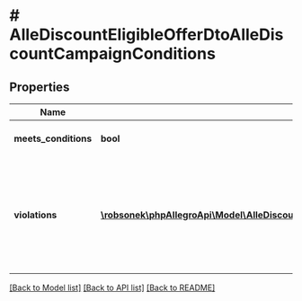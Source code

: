 # # AlleDiscountEligibleOfferDtoAlleDiscountCampaignConditions

## Properties

Name | Type | Description | Notes
------------ | ------------- | ------------- | -------------
**meets_conditions** | **bool** | If true, offer matches campaign requirements and &#x60;violations&#x60; array will be empty. | [optional]
**violations** | [**\robsonek\phpAllegroApi\Model\AlleDiscountEligibleOfferDtoAlleDiscountCampaignConditionsViolationsInner[]**](AlleDiscountEligibleOfferDtoAlleDiscountCampaignConditionsViolationsInner.md) | Example violations:   - NOT_ENOUGH_STOCK - offer doesn’t meet the stock requirement.   - VAT_INVOICE_REQUIRED - offer doesn’t have vat invoice enabled.   - NOT_NEW_OFFER - offer’s condition is not new (e.g used).   - OFFER_PRICE_VERIFICATION_IN_PROGRESS - we are still gathering the information about the offer price. In this case the “basePrice” field should be set to null. | [optional]

[[Back to Model list]](../../README.md#models) [[Back to API list]](../../README.md#endpoints) [[Back to README]](../../README.md)
